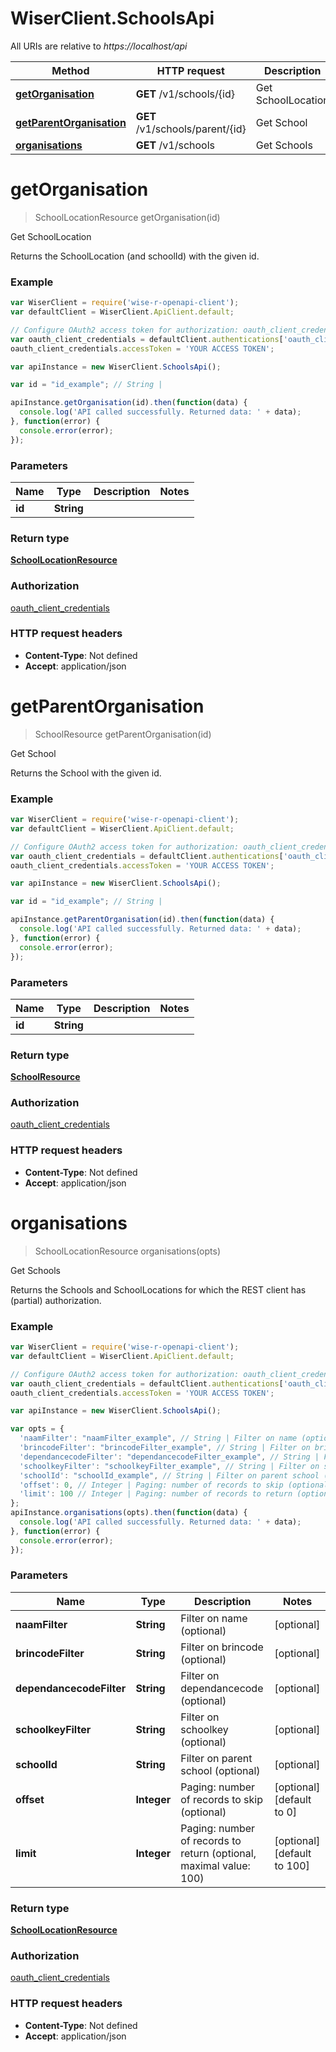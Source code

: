 # WiserClient.SchoolsApi

All URIs are relative to *https://localhost/api*

Method | HTTP request | Description
------------- | ------------- | -------------
[**getOrganisation**](SchoolsApi.md#getOrganisation) | **GET** /v1/schools/{id} | Get SchoolLocation
[**getParentOrganisation**](SchoolsApi.md#getParentOrganisation) | **GET** /v1/schools/parent/{id} | Get School
[**organisations**](SchoolsApi.md#organisations) | **GET** /v1/schools | Get Schools


<a name="getOrganisation"></a>
# **getOrganisation**
> SchoolLocationResource getOrganisation(id)

Get SchoolLocation

Returns the SchoolLocation (and schoolId) with the given id.

### Example
```javascript
var WiserClient = require('wise-r-openapi-client');
var defaultClient = WiserClient.ApiClient.default;

// Configure OAuth2 access token for authorization: oauth_client_credentials
var oauth_client_credentials = defaultClient.authentications['oauth_client_credentials'];
oauth_client_credentials.accessToken = 'YOUR ACCESS TOKEN';

var apiInstance = new WiserClient.SchoolsApi();

var id = "id_example"; // String | 

apiInstance.getOrganisation(id).then(function(data) {
  console.log('API called successfully. Returned data: ' + data);
}, function(error) {
  console.error(error);
});

```

### Parameters

Name | Type | Description  | Notes
------------- | ------------- | ------------- | -------------
 **id** | **String**|  | 

### Return type

[**SchoolLocationResource**](SchoolLocationResource.md)

### Authorization

[oauth_client_credentials](../README.md#oauth_client_credentials)

### HTTP request headers

 - **Content-Type**: Not defined
 - **Accept**: application/json

<a name="getParentOrganisation"></a>
# **getParentOrganisation**
> SchoolResource getParentOrganisation(id)

Get School

Returns the School with the given id.

### Example
```javascript
var WiserClient = require('wise-r-openapi-client');
var defaultClient = WiserClient.ApiClient.default;

// Configure OAuth2 access token for authorization: oauth_client_credentials
var oauth_client_credentials = defaultClient.authentications['oauth_client_credentials'];
oauth_client_credentials.accessToken = 'YOUR ACCESS TOKEN';

var apiInstance = new WiserClient.SchoolsApi();

var id = "id_example"; // String | 

apiInstance.getParentOrganisation(id).then(function(data) {
  console.log('API called successfully. Returned data: ' + data);
}, function(error) {
  console.error(error);
});

```

### Parameters

Name | Type | Description  | Notes
------------- | ------------- | ------------- | -------------
 **id** | **String**|  | 

### Return type

[**SchoolResource**](SchoolResource.md)

### Authorization

[oauth_client_credentials](../README.md#oauth_client_credentials)

### HTTP request headers

 - **Content-Type**: Not defined
 - **Accept**: application/json

<a name="organisations"></a>
# **organisations**
> SchoolLocationResource organisations(opts)

Get Schools

Returns the Schools and SchoolLocations for which the REST client has (partial) authorization.

### Example
```javascript
var WiserClient = require('wise-r-openapi-client');
var defaultClient = WiserClient.ApiClient.default;

// Configure OAuth2 access token for authorization: oauth_client_credentials
var oauth_client_credentials = defaultClient.authentications['oauth_client_credentials'];
oauth_client_credentials.accessToken = 'YOUR ACCESS TOKEN';

var apiInstance = new WiserClient.SchoolsApi();

var opts = { 
  'naamFilter': "naamFilter_example", // String | Filter on name (optional)
  'brincodeFilter': "brincodeFilter_example", // String | Filter on brincode (optional)
  'dependancecodeFilter': "dependancecodeFilter_example", // String | Filter on dependancecode (optional)
  'schoolkeyFilter': "schoolkeyFilter_example", // String | Filter on schoolkey (optional)
  'schoolId': "schoolId_example", // String | Filter on parent school (optional)
  'offset': 0, // Integer | Paging: number of records to skip (optional)
  'limit': 100 // Integer | Paging: number of records to return (optional, maximal value: 100)
};
apiInstance.organisations(opts).then(function(data) {
  console.log('API called successfully. Returned data: ' + data);
}, function(error) {
  console.error(error);
});

```

### Parameters

Name | Type | Description  | Notes
------------- | ------------- | ------------- | -------------
 **naamFilter** | **String**| Filter on name (optional) | [optional] 
 **brincodeFilter** | **String**| Filter on brincode (optional) | [optional] 
 **dependancecodeFilter** | **String**| Filter on dependancecode (optional) | [optional] 
 **schoolkeyFilter** | **String**| Filter on schoolkey (optional) | [optional] 
 **schoolId** | **String**| Filter on parent school (optional) | [optional] 
 **offset** | **Integer**| Paging: number of records to skip (optional) | [optional] [default to 0]
 **limit** | **Integer**| Paging: number of records to return (optional, maximal value: 100) | [optional] [default to 100]

### Return type

[**SchoolLocationResource**](SchoolLocationResource.md)

### Authorization

[oauth_client_credentials](../README.md#oauth_client_credentials)

### HTTP request headers

 - **Content-Type**: Not defined
 - **Accept**: application/json

